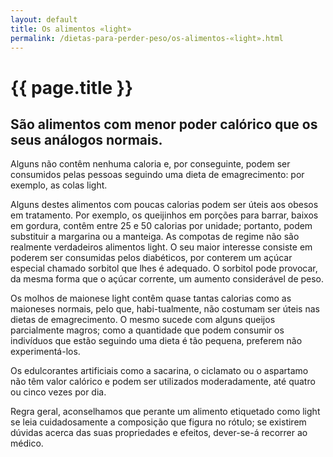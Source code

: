 ```yaml
---
layout: default
title: Os alimentos «light»
permalink: /dietas-para-perder-peso/os-alimentos-«light».html
---
```


# {{ page.title }}

## São alimentos com menor poder calórico que os seus análogos normais.

Alguns não contêm nenhuma caloria e, por conseguinte, podem ser consumidos pelas pessoas seguindo uma dieta de emagrecimento: por exemplo, as colas light.

Alguns destes alimentos com poucas calorias podem ser úteis aos obesos em tratamento. Por exemplo, os queijinhos em porções para barrar, baixos em gordura, contêm entre 25 e 50 calorias por unidade; portanto, podem substituir a margarina ou a manteiga.
As compotas de regime não são realmente verdadeiros alimentos light. O seu maior interesse consiste em poderem ser consumidas pelos diabéticos, por conterem um açúcar especial chamado sorbitol que lhes é adequado. O sorbitol pode provocar, da mesma forma que o açúcar corrente, um aumento considerável de peso.

Os molhos de maionese light contêm quase tantas calorias como as maioneses normais, pelo que, habi-tualmente, não costumam ser úteis nas dietas de emagrecimento. O mesmo sucede com alguns queijos parcialmente magros; como a quantidade que podem consumir os indivíduos que estão seguindo uma dieta é tão pequena, preferem não experimentá-los.

Os edulcorantes artificiais como a sacarina, o ciclamato ou o aspartamo não têm valor calórico e podem ser utilizados moderadamente, até quatro ou cinco vezes por dia.

Regra geral, aconselhamos que perante um alimento etiquetado como light se leia cuidadosamente a composição que figura no rótulo; se existirem dúvidas acerca das suas propriedades e efeitos, dever-se-á recorrer ao médico.
